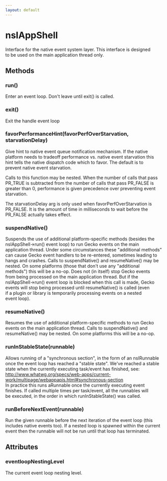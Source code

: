 ```yaml
---
layout: default
---
```


# nsIAppShell #
  
Interface for the native event system layer.  This interface is designed  
to be used on the main application thread only.  
  

## Methods ##

### run() ###
  
Enter an event loop.  Don't leave until exit() is called.  
  

### exit() ###
  
Exit the handle event loop  
  

### favorPerformanceHint(favorPerfOverStarvation, starvationDelay) ###
  
Give hint to native event queue notification mechanism. If the native  
platform needs to tradeoff performance vs. native event starvation this  
hint tells the native dispatch code which to favor.  The default is to  
prevent native event starvation.  
  
Calls to this function may be nested. When the number of calls that pass  
PR_TRUE is subtracted from the number of calls that pass PR_FALSE is  
greater than 0, performance is given precedence over preventing event  
starvation.  
  
The starvationDelay arg is only used when favorPerfOverStarvation is  
PR_FALSE. It is the amount of time in milliseconds to wait before the  
PR_FALSE actually takes effect.  
  

### suspendNative() ###
  
Suspends the use of additional platform-specific methods (besides the  
nsIAppShell->run() event loop) to run Gecko events on the main  
application thread.  Under some circumstances these "additional methods"  
can cause Gecko event handlers to be re-entered, sometimes leading to  
hangs and crashes.  Calls to suspendNative() and resumeNative() may be  
nested.  On some platforms (those that don't use any "additional  
methods") this will be a no-op.  Does not (in itself) stop Gecko events  
from being processed on the main application thread.  But if the  
nsIAppShell->run() event loop is blocked when this call is made, Gecko  
events will stop being processed until resumeNative() is called (even  
if a plugin or library is temporarily processing events on a nested  
event loop).  
  

### resumeNative() ###
  
Resumes the use of additional platform-specific methods to run Gecko  
events on the main application thread.  Calls to suspendNative() and  
resumeNative() may be nested.  On some platforms this will be a no-op.  
  

### runInStableState(runnable) ###
  
Allows running of a "synchronous section", in the form of an nsIRunnable  
once the event loop has reached a "stable state". We've reached a stable  
state when the currently executing task/event has finished, see:  
http://www.whatwg.org/specs/web-apps/current-work/multipage/webappapis.html#synchronous-section  
In practice this runs aRunnable once the currently executing event  
finishes. If called multiple times per task/event, all the runnables will  
be executed, in the order in which runInStableState() was called.  
  

### runBeforeNextEvent(runnable) ###
  
Run the given runnable before the next iteration of the event loop (this  
includes native events too). If a nested loop is spawned within the current  
event then the runnable will not be run until that loop has terminated.  
  

## Attributes ##

### eventloopNestingLevel ###
  
The current event loop nesting level.  
  
